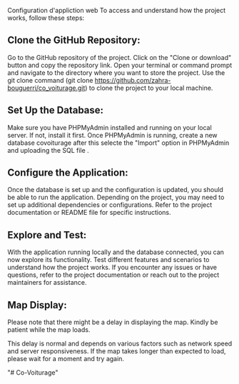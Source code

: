 Configuration d'appliction web
To access and understand how the project works, follow these steps:

## Clone the GitHub Repository:

Go to the GitHub repository of the project.
Click on the "Clone or download" button and copy the repository link.
Open your terminal or command prompt and navigate to the directory where you want to store the project.
Use the git clone command (git clone https://github.com/zahra-bouguerri/co_voiturage.git) to clone the project to your local machine.

## Set Up the Database:

Make sure you have PHPMyAdmin installed and running on your local server. If not, install it first.
Once PHPMyAdmin is running, create a new database covoiturage after this selecte the "Import" option in PHPMyAdmin and uploading the SQL file .


## Configure the Application:

Once the database is set up and the configuration is updated, you should be able to run the application.
Depending on the project, you may need to set up additional dependencies or configurations. Refer to the project documentation or README file for specific instructions.


## Explore and Test:

With the application running locally and the database connected, you can now explore its functionality.
Test different features and scenarios to understand how the project works.
If you encounter any issues or have questions, refer to the project documentation or reach out to the project maintainers for assistance.

## Map Display:

Please note that there might be a delay in displaying the map. Kindly be patient while the map loads.

This delay is normal and depends on various factors such as network speed and server responsiveness. If the map takes longer than expected to load, please wait for a moment and try again.

"# Co-Voiturage" 
